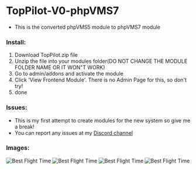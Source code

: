 # TopPilot-V0-phpVMS7
+ This is the converted phpVMS5 module to phpVMS7 module

### Install:

1. Download TopPilot.zip file
2. Unzip the file into your modules folder(DO NOT CHANGE THE MODULE FOLDER NAME OR IT WON"T WORK)
3. Go to admin/addons and activate the module
4. Click 'View Frontend Module'. There is no Admin Page for this, so don't try!
5. done


### Issues:
+ This is my first attempt to create modules for the new system so give me a break!
+ You can report any issues at my [Discord channel](https://discord.gg/GBGZtt2aFV)

### Images:

![Best Flight Time](https://www.parkhotech.com/assets/img/tp1.png)
![Best Flight Time](https://www.parkhotech.com/assets/img/tp2.png)
![Best Flight Time](https://www.parkhotech.com/assets/img/tp3.png)
![Best Flight Time](https://www.parkhotech.com/assets/img/tp4.png)

